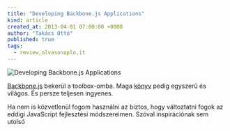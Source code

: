 ```yaml
---
title: "Developing Backbone.js Applications"
kind: article
created_at: 2013-04-01 07:00:00 +0000
author: "Takács Ottó"
published: true
tags: 
  - review,olvasonaplo,it
---
```

![Developing Backbone.js Applications](http://addyosmani.github.com/backbone-fundamentals/img/oreilly.jpg)

[Backbone.js](http://backbonejs.org/) bekerül a toolbox-omba. Maga [könyv](http://addyosmani.github.com/backbone-fundamentals/) pedig egyszerű és világos. És persze teljesen ingyenes.

Ha nem is közvetlenül fogom használni az biztos, hogy változtatni fogok az eddigi JavaScript fejlesztési módszereimen. Szóval inspirációnak sem utolsó


<div class='old-comments'></div>